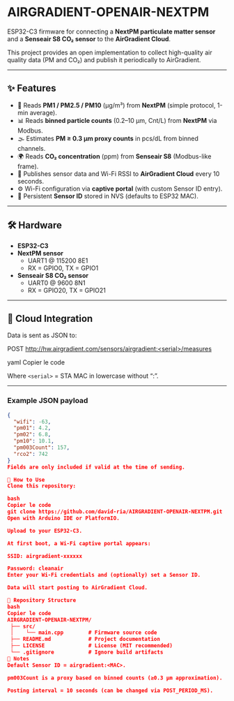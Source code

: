 # AIRGRADIENT-OPENAIR-NEXTPM

ESP32-C3 firmware for connecting a **NextPM particulate matter sensor** and a **Senseair S8 CO₂ sensor** to the **AirGradient Cloud**.

This project provides an open implementation to collect high-quality air quality data (PM and CO₂) and publish it periodically to AirGradient.

---

## ✨ Features

- 📡 Reads **PM1 / PM2.5 / PM10** (µg/m³) from **NextPM** (simple protocol, 1-min average).
- 📊 Reads **binned particle counts** (0.2–10 µm, Cnt/L) from **NextPM** via Modbus.
- 🌫 Estimates **PM ≥ 0.3 µm proxy counts** in pcs/dL from binned channels.
- 🌍 Reads **CO₂ concentration** (ppm) from **Senseair S8** (Modbus-like frame).
- 📶 Publishes sensor data and Wi-Fi RSSI to **AirGradient Cloud** every 10 seconds.
- ⚙️ Wi-Fi configuration via **captive portal** (with custom Sensor ID entry).
- 💾 Persistent **Sensor ID** stored in NVS (defaults to ESP32 MAC).

---

## 🛠 Hardware

- **ESP32-C3**
- **NextPM sensor**  
  - UART1 @ 115200 8E1  
  - RX = GPIO0, TX = GPIO1
- **Senseair S8 CO₂ sensor**  
  - UART0 @ 9600 8N1  
  - RX = GPIO20, TX = GPIO21

---

## 📡 Cloud Integration

Data is sent as JSON to:

POST http://hw.airgradient.com/sensors/airgradient:<serial>/measures

yaml
Copier le code

Where `<serial>` = STA MAC in lowercase without “:”.

---

### Example JSON payload

```json
{
  "wifi": -63,
  "pm01": 4.2,
  "pm02": 6.8,
  "pm10": 10.1,
  "pm003Count": 157,
  "rco2": 742
}
Fields are only included if valid at the time of sending.

🚀 How to Use
Clone this repository:

bash
Copier le code
git clone https://github.com/david-ria/AIRGRADIENT-OPENAIR-NEXTPM.git
Open with Arduino IDE or PlatformIO.

Upload to your ESP32-C3.

At first boot, a Wi-Fi captive portal appears:

SSID: airgradient-xxxxxx

Password: cleanair
Enter your Wi-Fi credentials and (optionally) set a Sensor ID.

Data will start posting to AirGradient Cloud.

📂 Repository Structure
bash
Copier le code
AIRGRADIENT-OPENAIR-NEXTPM/
 ├── src/
 │    └── main.cpp        # Firmware source code
 ├── README.md            # Project documentation
 ├── LICENSE              # License (MIT recommended)
 └── .gitignore           # Ignore build artifacts
📖 Notes
Default Sensor ID = airgradient:<MAC>.

pm003Count is a proxy based on binned counts (≥0.3 µm approximation).

Posting interval = 10 seconds (can be changed via POST_PERIOD_MS).
